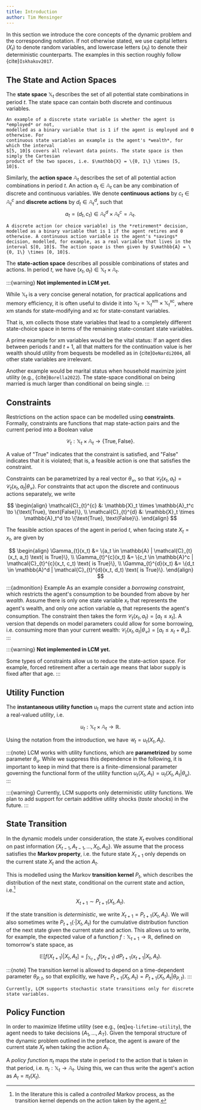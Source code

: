 ```yaml
---
title: Introduction
author: Tim Mensinger
---
```


In this section we introduce the core concepts of the dynamic problem and the
corresponding notation.
If not otherwise stated, we use capital letters ($X_t$) to denote random variables, and
lowercase letters ($x_t$) to denote their deterministic counterparts.
The examples in this section roughly follow {cite}`Iskhakov2017`.

## The State and Action Spaces

The **state space** $\mathbb{X}_t$ describes the set of all potential state combinations
in period $t$.
The state space can contain both discrete and continuous variables.

```{admonition} Example
An example of a discrete state variable is whether the agent is *employed* or not,
modelled as a binary variable that is 1 if the agent is employed and 0 otherwise. For
continuous state variables an example is the agent's *wealth*, for which the interval
$[5, 10]$ covers all relevant data points. The state space is then simply the Cartesian
product of the two spaces, i.e. $\mathbb{X} = \{0, 1\} \times [5, 10]$.
```

Similarly, the **action space** $\mathbb{A}_t$ describes the set of all potential action
combinations in period $t$. An action $a_t \in \mathbb{A}_t$ can be any combination of
discrete and continuous variables.
We denote **continuous actions** by $c_t \in \mathbb{A}_t^c$ and **discrete actions** by
$d_t \in \mathbb{A}_t^d$, such that
$$a_t = (d_t, c_t) \in \mathbb{A}_t^d \times \mathbb{A}_t^c = \mathbb{A}_t.$$

```{admonition} Example
A discrete action (or choice variable) is the *retirement* decision, modelled as a binary variable that is 1 if the agent retires and 0 otherwise. A continuous action variable is the agent's *savings* decision, modelled, for example, as a real variable that lives in the interval $[0, 10]$. The action space is then given by $\mathbb{A} = \{0, 1\} \times [0, 10]$.
```

The **state-action space** describes all possible combinations of states and actions. In period $t$, we have $(x_t, a_t) \in \mathbb{X}_t \times \mathbb{A}_t$.

<!--
TODO: Think about this paragraph. Currently it is not correct since we do interpolate.

```{important}
In the current implementation of LCM, there is no one-to-one mapping between the space of continuous state or action variables and what we work with on the computer. For continuous variables we discretize the space. For example, with a discretization step of 0.1, we would store the interval $[5, 10]$ as the set of values $\{5, 5.1, ..., 9.9, 10\}$.
```
-->

:::{warning}
**Not implemented in LCM yet.**

While $\mathbb{X}_t$ is a very concise general notation, for practical applications and memory efficiency, it is often useful to divide it into $\mathbb{X}_t = \mathbb{X}_t^{\text{xm}} \times \mathbb{X}_t^{\text{xc}}$, where $\text{xm}$ stands for state-modifying and $\text{xc}$ for state-constant variables.

That is, $\text{xm}$ collects those state variables that lead to a completely different state-choice space in terms of the remaining state-constant state variables.

A prime example for $\text{xm}$ variables would be the vital status: If an agent dies between periods $t$ and $t+1$, all that matters for the continuation value is her wealth should utility from bequests be modelled as in {cite}`DeNardi2004`, all other state variables are irrelevant.

Another example would be marital status when household maximize joint utility (e.g., {cite}`Borella2022`). The state-space conditional on being married is much larger than conditional on being single.
:::

## Constraints

Restrictions on the action space can be modelled using **constraints**. Formally, constraints are functions that map state-action pairs and the current period into a Boolean value 

$$\mathcal{C}_t : \mathbb{X}_t \times \mathbb{A}_t \to \{\text{True}, \text{False}\}.$$

A value of "True" indicates that the constraint is satisfied, and "False" indicates that it is violated; that is, a feasible action is one that satisfies the constraint.

Constraints can be parametrized by a real vector $\theta_\mathcal{C}$, so that $\mathcal{C}_{t}(x_t, a_t) = \mathcal{C}_{t}(x_t, a_t | \theta_\mathcal{C})$. For constraints that act upon the discrete and continuous actions separately, we write

$$
\begin{align}
\mathcal{C}_{t}^{c} &: \mathbb{X}_t \times \mathbb{A}_t^c \to \{\text{True}, \text{False}\}, \\
\mathcal{C}_{t}^{d} &: \mathbb{X}_t \times \mathbb{A}_t^d \to \{\text{True}, \text{False}\}.
\end{align}
$$

The feasible action spaces of the agent in period $t$, when facing state $X_t = x_t$, are given by

$$
\begin{align}
\Gamma_{t}(x_t) &= \{a_t \in \mathbb{A} | \mathcal{C}_{t}(x_t, a_t) \text{ is True}\}, \\
\Gamma_{t}^{c}(x_t) &= \{c_t \in \mathbb{A}^c | \mathcal{C}_{t}^{c}(x_t, c_t) \text{ is True}\}, \\
\Gamma_{t}^{d}(x_t) &= \{d_t \in \mathbb{A}^d | \mathcal{C}_{t}^{d}(x_t, d_t) \text{ is True}\}.
\end{align}
$$


:::{admonition} Example
As an example consider a *borrowing constraint*, which restricts the agent's consumption to be bounded from above by her *wealth*. Assume there is only one state variable $x_t$ that represents the agent's wealth, and only one action variable $a_t$ that represents the agent's consumption. The constraint then takes the form $\mathcal{C}_{t}(x_t, a_t) = [a_t \leq x_t]$. A version that depends on model parameters could allow for some borrowing, i.e. consuming more than your current wealth: $\mathcal{C}_{t}(x_t, a_t | \theta_\mathcal{C}) = [a_t \leq x_t + \theta_\mathcal{C}]$.
:::

:::{warning}
**Not implemented in LCM yet.**

Some types of constraints allow us to reduce the state-action space.
For example, forced retirement after a certain age means that labor supply is fixed
after that age.
:::

## Utility Function

The **instantaneous utility function** $u_t$ maps the current state and action into a
real-valued *utility*, i.e.

$$u_t : \mathbb{X}_t \times \mathbb{A}_t \to \mathbb{R}.$$

Using the notation from the introduction, we have $\mathcal{U}_t = u_{t}(X_t, A_t)$.

:::{note}
LCM works with utility functions, which are **parametrized** by some parameter
$\theta_u$.
While we suppress this dependence in the following, it is important to keep in mind that
there is a finite-dimensional parameter governing the functional form of the utility
function $u_{t}(X_t, A_t) = u_{t}(X_t, A_t | \theta_u)$.
:::

:::{warning}
Currently, LCM supports only deterministic utility functions. We plan to add support for
certain additive utility shocks (*taste shocks*) in the future.
:::

## State Transition

In the dynamic models under consideration, the state $X_t$ evolves conditional on past information $\{X_{t-1}, A_{t-1}, \dots, X_0, A_0\}$. We assume that the process satisfies the **Markov property**, i.e. the future state $X_{t+1}$ only depends on the current state $X_t$ and the action $A_t$.

This is modelled using the Markov **transition kernel** $P_t$, which describes the distribution of the next state, conditional on the current state and action, i.e.[^2]

$$X_{t+1} \sim P_{t+1}(X_t, A_t).$$

[^2]: In the literature this is called a *controlled* Markov process, as the transition kernel depends on the action taken by the agent.

If the state transition is *deterministic*, we write $X_{t+1} = P_{t+1}(X_t, A_t)$. We will also sometimes write $P_{t+1}(\cdot | X_t, A_t)$ for the cumulative distribution function of the next state given the current state and action. This allows us to write, for example, the expected value of a function $f : \mathbb{X}_{t+1} \to \mathbb{R}$, defined on tomorrow's state space, as

$$\mathbb{E}[f(X_{t+1}) | X_t, A_t] = \int_{\mathbb{X}_{t+1}} f(x_{t+1}) \, dP_{t+1}(x_{t+1} | X_t, A_t).$$

:::{note}
The transition kernel is allowed to depend on a time-dependent parameter $\theta_{P,t}$, so that explicitly, we have $P_{t+1}(X_t, A_t) = P_{t+1}(X_t, A_t | \theta_{P,t})$.
:::

```{warning}
Currently, LCM supports stochastic state transitions only for discrete state variables.
```

## Policy Function

In order to maximize lifetime utility (see e.g., {eq}`eq-lifetime-utility`), the agent needs to take decisions $(A_1, \dots, A_T)$. Given the temporal structure of the dynamic problem outlined in the preface, the agent is aware of the current state $X_t$ when taking the action $A_t$.

A *policy function* $\pi_t$ maps the state in period $t$ to the action that is taken in that period, i.e. $\pi_t : \mathbb{X}_t \to \mathbb{A}_t.$ Using this, we can thus write the agent's action as $A_t = \pi_{t}(X_t)$.